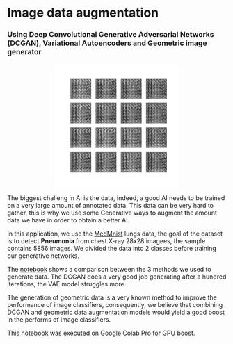 # Image data augmentation

### Using Deep Convolutional Generative Adversarial Networks (DCGAN), Variational Autoencoders and Geometric image generator

<a href="https://github.com/YousOuad/Data-augmentation/blob/main/Data_augmentation_for_medmnist.ipynb"><img src="gif/lungs.gif"
     style="  display: block;margin-left: auto;margin-right: auto;" /></a>
     
The biggest challeng in AI is the data, indeed, a good AI needs to be trained on a very large amount of annotated data. This data can be very hard to gather, this is why we use some Generative ways to augment the amount data we have in order to obtain a better AI.

In this application, we use the <a href="https://medmnist.com/">MedMnist</a> lungs data, the goal of the dataset is to detect <b>Pneumonia </b> from chest X-ray 28x28 imagees, the sample contains 5856 images.
We divided the data into 2 classes before training our generative networks.

The <a href="https://github.com/YousOuad/Data-augmentation/blob/main/Data_augmentation_for_medmnist.ipynb">notebook</a> shows a comparison between the 3 methods we used to generate data. The DCGAN does a very good job generating after a hundred iterations, the VAE model struggles more.

The generation of geometric data is a very known method to  improve the performance of image classifiers, consequently, we believe that combining DCGAN and geometric data augmentation models would yield a good boost in the performs of image classifiers.

This notebook was executed on Google Colab Pro for GPU boost.


